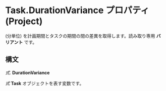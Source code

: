 
# Task.DurationVariance プロパティ (Project)

(分単位) を計画期間とタスクの期間の間の差異を取得します。読み取り専用 **バリアント** です。


## 構文

 _式_. **DurationVariance**

 _式_ **Task** オブジェクトを表す変数です。

